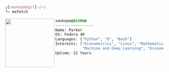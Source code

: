 

```css
┌[smokepm@git]-(~)
└> mefetch
```
 

<div style="display:block;text-align:left"><img align="left" src="https://www.pngegg.com/en/png-eucnj" border="0" style="width:156px;">
  
  ```css
  smokepm@GitHub
  -----------------
  Name: Parker
  OS: Fedora 40
  Languages: ["Python", "R", "Bash"]
  Interests: ["Econometrics", "Linux", "Mathematical Economics",
              "Machine and Deep Learning", "Economic Inequality"]  
Uptime: 22 Years
  ```
</div>




